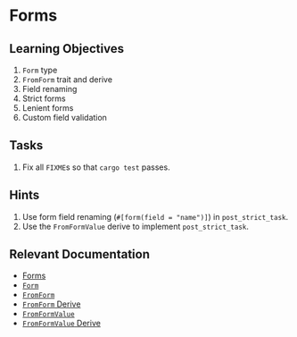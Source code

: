# Forms

## Learning Objectives

  1. `Form` type
  2. `FromForm` trait and derive
  3. Field renaming
  4. Strict forms
  5. Lenient forms
  6. Custom field validation

## Tasks
  
  1. Fix all `FIXME`s so that `cargo test` passes.

## Hints

  1. Use form field renaming (`#[form(field = "name")]`) in `post_strict_task`.
  2. Use the `FromFormValue` derive to implement `post_strict_task`.

## Relevant Documentation

  * [Forms](https://rocket.rs/v0.4/guide/requests/#forms)
  * [`Form`](https://api.rocket.rs/v0.4/rocket/request/struct.Form.html)
  * [`FromForm`](https://api.rocket.rs/v0.4/rocket/request/trait.FromForm.html)
  * [`FromForm` Derive](https://api.rocket.rs/v0.4/rocket_codegen/derive.FromForm.html)
  * [`FromFormValue`](https://api.rocket.rs/v0.4/rocket/request/trait.FromFormValue.html)
  * [`FromFormValue` Derive](https://api.rocket.rs/v0.4/rocket_codegen/derive.FromFormValue.html)
